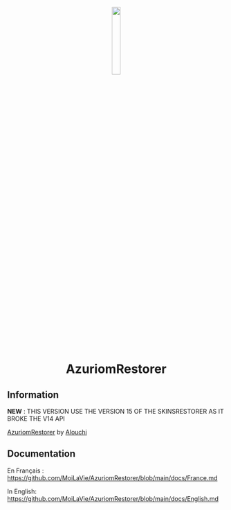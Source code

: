 <p align="center">
  <img src="https://azuriom.com/assets/img/logo.png" style="width: 20%">
</p>
<h1 align="center">AzuriomRestorer</h1>

## Information

**NEW** : THIS VERSION USE THE VERSION 15 OF THE SKINSRESTORER AS IT BROKE THE V14 API

[AzuriomRestorer](https://github.com/MoiLaVie/AzuriomRestorer) by [Alouchi](https://github.com/MoiLaVie)

## Documentation

En Français :
https://github.com/MoiLaVie/AzuriomRestorer/blob/main/docs/France.md

In English:
https://github.com/MoiLaVie/AzuriomRestorer/blob/main/docs/English.md
